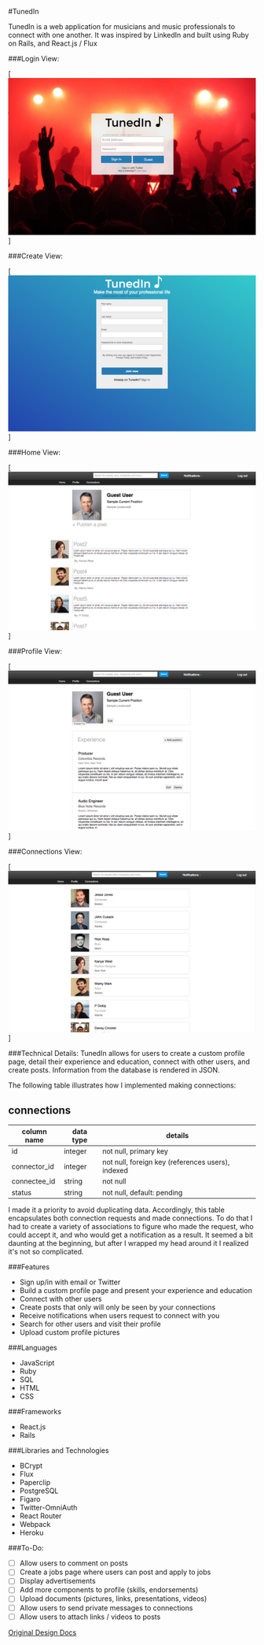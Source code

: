 #TunedIn

TunedIn is a web application for musicians and music professionals to connect with one another. It was
inspired by LinkedIn and built using Ruby on Rails, and React.js / Flux

###Login View:

[![welcome](./docs/images/login_view.png)]

###Create View:

[![welcome](./docs/images/create_view.png)]

###Home View:

[![welcome](./docs/images/home_view.png)]

###Profile View:

[![welcome](./docs/images/profile_view.png)]

###Connections View:

[![welcome](./docs/images/connections_view.png)]

###Technical Details:
TunedIn allows for users to create a custom profile page,
detail their experience and education, connect with
other users, and create posts. Information from the database is rendered in JSON.

The following table illustrates how I implemented making connections:

## connections
column name      | data type | details
-----------------|-----------|-----------------------
id               | integer   | not null, primary key
connector_id     | integer   | not null, foreign key (references users), indexed
connectee_id     | string    | not null
status           | string    | not null, default: pending


I made it a priority to avoid duplicating data. Accordingly, this table encapsulates both
connection requests and made connections. To do that I had to create
a variety of associations to figure who made the request, who could accept it,
and who would get a notification as a result. It seemed a bit daunting at the
beginning, but after I wrapped my head around it I realized it's not so complicated.

###Features
* Sign up/in with email or Twitter
* Build a custom profile page and present your experience and education
* Connect with other users
* Create posts that only will only be seen by your connections
* Receive notifications when users request to connect with you
* Search for other users and visit their profile
* Upload custom profile pictures

###Languages
* JavaScript
* Ruby
* SQL
* HTML
* CSS

###Frameworks

* React.js
* Rails

###Libraries and Technologies

* BCrypt
* Flux
* Paperclip
* PostgreSQL
* Figaro
* Twitter-OmniAuth
* React Router
* Webpack
* Heroku

###To-Do:
* [ ] Allow users to comment on posts
* [ ] Create a jobs page where users can post and apply to jobs
* [ ] Display advertisements
* [ ] Add more components to profile (skills, endorsements)
* [ ] Upload documents (pictures, links, presentations, videos)
* [ ] Allow users to send private messages to connections
* [ ] Allow users to attach links / videos to posts

[Original Design Docs](./docs/README.md)
